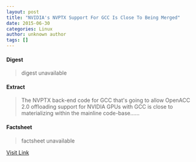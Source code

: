 ```yaml
---
layout: post
title: "NVIDIA's NVPTX Support For GCC Is Close To Being Merged"
date: 2015-06-30
categories: Linux
author: unknown author
tags: []
---
```



#### Digest
>digest unavailable

#### Extract
>The NVPTX back-end code for GCC that's going to allow OpenACC 2.0 offloading support for NVIDIA GPUs with GCC is close to materializing within the mainline code-base......

#### Factsheet
>factsheet unavailable

[Visit Link](http://www.phoronix.com/vr.php?view=MTgxODU)


